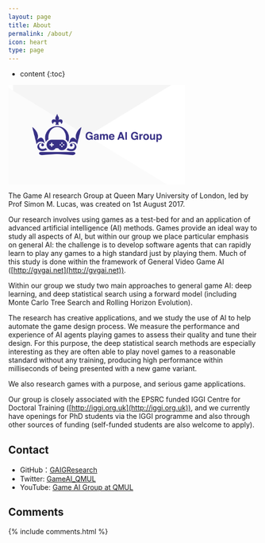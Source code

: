 ```yaml
---
layout: page
title: About
permalink: /about/
icon: heart
type: page
---
```


* content
{:toc}

<div class="projectimg" style="height: 200px"><img style="height: 200px" src="/img/posts/gaig.png"/></div>

The Game AI research Group at Queen Mary University of London, led by Prof Simon M. Lucas, was created on 1st August 2017.

Our research involves using games as a test-bed for and an application of advanced artificial intelligence (AI) methods.  Games provide an ideal way to study all aspects of AI, but within our group we place particular emphasis on general AI: the challenge is to develop software agents that can rapidly learn to play any games to a high standard just by playing them.  Much of this study is done within the framework of General Video Game AI ([http://gvgai.net](http://gvgai.net)).

Within our group we study two main approaches to general game AI: deep learning, and deep statistical search using a forward model (including Monte Carlo Tree Search and Rolling Horizon Evolution).

The research has creative applications, and we study the use of AI to help automate the game design process.  We measure the performance and experience of AI agents playing games to assess their quality and tune their design.  For this purpose, the deep statistical search methods are especially interesting as they are often able to play novel games to a reasonable standard without any training, producing high performance within milliseconds of being presented with a new game variant.

We also research games with a purpose, and serious game applications.

Our group is closely associated with the EPSRC funded IGGI Centre for Doctoral Training ([http://iggi.org.uk](http://iggi.org.uk)), and we currently have openings for PhD students via the IGGI programme and also through other sources of funding (self-funded students are also welcome to apply).


## Contact

* GitHub：[GAIGResearch](https://github.com/GAIGResearch)
* Twitter: [GameAI_QMUL](https://twitter.com/GameAI_QMUL)
* YouTube: [Game AI Group at QMUL](https://www.youtube.com/channel/UCr58-7eDABnsOc0_c13-ILQ)

## Comments

{% include comments.html %}
